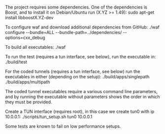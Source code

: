 The project requires some dependencies.
One of the dependencies is Boost, and to install it on Debian/Ubuntu run (X.YZ >= 1.49):
    sudo apt-get install libboostX.YZ-dev

To configure waf and download additional dependencies from GitHub:
    ./waf configure --bundle=ALL --bundle-path=../dependencies/ --options=cxx_debug

To build all executables:
    ./waf

To run the test (requires a tun interface, see below), run the executable in:
    ./build/test

For the coded tunnels (requires a tun interface, see below) run the executables in either (depending on the setup):
    ./build/apps/singlepath
    ./build/apps/multipath

The coded tunnel executables require a various command line parameters, and by running the executable without parameters shows the order in which they must be provided.

Create a TUN interface (requires root), in this case we create tun0 with ip 10.0.0.1:
    ./scripts/tun_setup.sh tun0 10.0.0.1


Some tests are known to fail on low performance setups.
